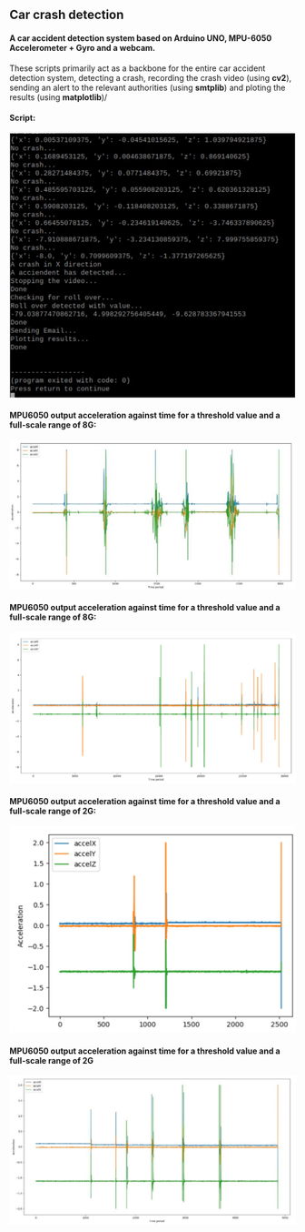 Car crash detection
---
#### A car accident detection system based on Arduino UNO, MPU-6050 Accelerometer + Gyro and a webcam.
These scripts primarily act as a backbone for the entire car accident detection system, detecting a crash, recording the crash video (using **cv2**), sending an alert to the relevant authorities (using **smtplib**) and ploting the results (using **matplotlib**)/

#### Script:
![output](sc/script_output.jpg)
<br />
#### MPU6050 output acceleration against time for a threshold value and a full-scale range of 8G:
![output](sc/plot_1.jpg)
<br />
#### MPU6050 output acceleration against time for a threshold value and a full-scale range of 8G:
![output](sc/plot_2.jpg)
<br />
#### MPU6050 output acceleration against time for a threshold value and a full-scale range of 2G:
![output](sc/plot_3.jpg)
<br />
#### MPU6050 output acceleration against time for a threshold value and a full-scale range of 2G
![output](sc/plot_4.jpg)

